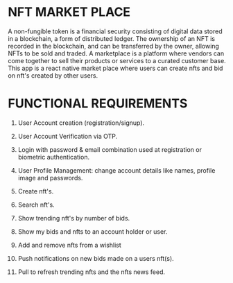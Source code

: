 # NFT MARKET PLACE

A non-fungible token is a financial security consisting of digital data stored in a blockchain, a form of distributed ledger. The ownership of an NFT is recorded in the blockchain, and can be transferred by the owner, allowing NFTs to be sold and traded.
A marketplace is a platform where vendors can come together to sell their products or services to a curated customer base. This app is a react native market place where users can create nfts and bid on nft's created by other users.


# FUNCTIONAL REQUIREMENTS

1) User Account creation (registration/signup).

2) User Account Verification via OTP.

3) Login with password & email combination used at registration or biometric authentication.

4) User Profile Management: change account details like names, profile image and passwords.

5) Create nft's.

6) Search nft's.

7) Show trending nft's by number of bids.

8) Show my bids and nfts to an account holder or user.

9) Add and remove nfts from a wishlist

10) Push notifications on new bids made on a users nft(s).

11) Pull to refresh trending nfts and the nfts news feed.




